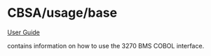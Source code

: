 # CBSA/usage/base

[User Guide](./doc/CBSA_BMS_User_Guide.md)

contains information on how to use the 3270 BMS COBOL interface.
